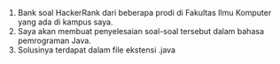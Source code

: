 1. Bank soal HackerRank dari beberapa prodi di Fakultas Ilmu Komputer yang ada di kampus saya.
2. Saya akan membuat penyelesaian soal-soal tersebut dalam bahasa pemrograman Java.
3. Solusinya terdapat dalam file ekstensi .java

